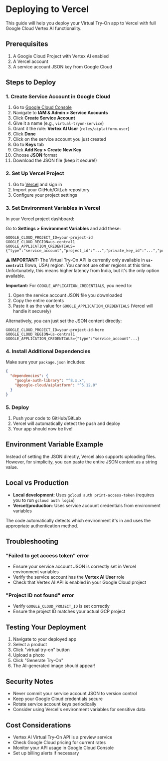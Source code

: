 # Deploying to Vercel

This guide will help you deploy your Virtual Try-On app to Vercel with full Google Cloud Vertex AI functionality.

## Prerequisites

1. A Google Cloud Project with Vertex AI enabled
2. A Vercel account
3. A service account JSON key from Google Cloud

## Steps to Deploy

### 1. Create Service Account in Google Cloud

1. Go to [Google Cloud Console](https://console.cloud.google.com/)
2. Navigate to **IAM & Admin > Service Accounts**
3. Click **Create Service Account**
4. Give it a name (e.g., `virtual-tryon-service`)
5. Grant it the role: **Vertex AI User** (`roles/aiplatform.user`)
6. Click **Done**
7. Click on the service account you just created
8. Go to **Keys** tab
9. Click **Add Key > Create New Key**
10. Choose **JSON** format
11. Download the JSON file (keep it secure!)

### 2. Set Up Vercel Project

1. Go to [Vercel](https://vercel.com) and sign in
2. Import your GitHub/GitLab repository
3. Configure your project settings

### 3. Set Environment Variables in Vercel

In your Vercel project dashboard:

Go to **Settings > Environment Variables** and add these:

```
GOOGLE_CLOUD_PROJECT_ID=your-project-id
GOOGLE_CLOUD_REGION=us-central1
GOOGLE_APPLICATION_CREDENTIALS={"type":"service_account","project_id":"...","private_key_id":"...","private_key":"...","client_email":"...","client_id":"...","auth_uri":"...","token_uri":"...","auth_provider_x509_cert_url":"...","client_x509_cert_url":"..."}
```

**⚠️ IMPORTANT:** The Virtual Try-On API is currently only available in **`us-central1`** (Iowa, USA) region. You cannot use other regions at this time. Unfortunately, this means higher latency from India, but it's the only option available.

**Important:** For `GOOGLE_APPLICATION_CREDENTIALS`, you need to:

1. Open the service account JSON file you downloaded
2. Copy the entire contents
3. Paste it as the value for `GOOGLE_APPLICATION_CREDENTIALS` (Vercel will handle it securely)

Alternatively, you can just set the JSON content directly:

```
GOOGLE_CLOUD_PROJECT_ID=your-project-id-here
GOOGLE_CLOUD_REGION=us-central1
GOOGLE_APPLICATION_CREDENTIALS={"type":"service_account"...}
```

### 4. Install Additional Dependencies

Make sure your `package.json` includes:

```json
{
  "dependencies": {
    "google-auth-library": "^8.x.x",
    "@google-cloud/aiplatform": "^5.12.0"
  }
}
```

### 5. Deploy

1. Push your code to GitHub/GitLab
2. Vercel will automatically detect the push and deploy
3. Your app should now be live!

## Environment Variable Example

Instead of setting the JSON directly, Vercel also supports uploading files. However, for simplicity, you can paste the entire JSON content as a string value.

## Local vs Production

- **Local development**: Uses `gcloud auth print-access-token` (requires you to run `gcloud auth login`)
- **Vercel/production**: Uses service account credentials from environment variables

The code automatically detects which environment it's in and uses the appropriate authentication method.

## Troubleshooting

### "Failed to get access token" error

- Ensure your service account JSON is correctly set in Vercel environment variables
- Verify the service account has the **Vertex AI User** role
- Check that Vertex AI API is enabled in your Google Cloud project

### "Project ID not found" error

- Verify `GOOGLE_CLOUD_PROJECT_ID` is set correctly
- Ensure the project ID matches your actual GCP project

## Testing Your Deployment

1. Navigate to your deployed app
2. Select a product
3. Click "virtual try-on" button
4. Upload a photo
5. Click "Generate Try-On"
6. The AI-generated image should appear!

## Security Notes

- Never commit your service account JSON to version control
- Keep your Google Cloud credentials secure
- Rotate service account keys periodically
- Consider using Vercel's environment variables for sensitive data

## Cost Considerations

- Vertex AI Virtual Try-On API is a preview service
- Check Google Cloud pricing for current rates
- Monitor your API usage in Google Cloud Console
- Set up billing alerts if necessary
